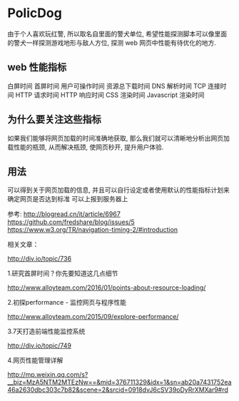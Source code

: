 # PolicDog

由于个人喜欢玩红警, 所以取名自里面的警犬单位, 希望性能探测脚本可以像里面的警犬一样探测游戏地形与敌人方位, 探测 web 网页中性能有待优化的地方.

## web 性能指标

白屏时间
首屏时间
用户可操作时间
资源总下载时间
DNS 解析时间
TCP 连接时间
HTTP 请求时间
HTTP 响应时间
CSS 渲染时间
Javascript 渲染时间

## 为什么要关注这些指标
如果我们能够将网页加载的时间准确地获取, 那么我们就可以清晰地分析出网页加载性能的瓶颈, 从而解决瓶颈, 使网页秒开, 提升用户体验.

## 用法
可以得到关于网页加载的信息, 并且可以自行设定或者使用默认的性能指标计划来确定网页是否达到标准
可以上报到服务器上


参考:
http://blogread.cn/it/article/6967
https://github.com/fredshare/blog/issues/5
https://www.w3.org/TR/navigation-timing-2/#introduction

相关文章：

http://div.io/topic/736

1.研究首屏时间？你先要知道这几点细节

http://www.alloyteam.com/2016/01/points-about-resource-loading/

2.初探performance - 监控网页与程序性能

http://www.alloyteam.com/2015/09/explore-performance/

3.7天打造前端性能监控系统

http://div.io/topic/749

4.网页性能管理详解

http://mp.weixin.qq.com/s?__biz=MzA5NTM2MTEzNw==&mid=376711329&idx=1&sn=ab20a7431752ea46a2630dbc303c7b82&scene=2&srcid=0918dvJ6cSV39oDyRrXMXar9#rd







